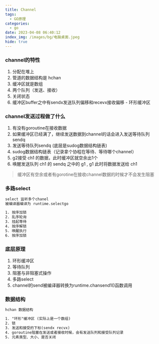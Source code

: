 ```yaml
---
title: Channel
tags:
  - GO原理
categories:
  - go
date: 2023-04-08 06:40:12
index_img: /images/bg/电脑桌面.jpeg
hide: true
---
```


### channel的特性

1. 分配在堆上
2. 管道的数据结构是 hchan
3. 缓冲区就是数组
4. 两个队列（发送、接收）
5. 关闭状态 
6. 缓冲区buffer之中有sendx发送队列偏移和recevx接收偏移 - 环形缓冲区


### channel发送过程做了什么

1. 有没有goroutine在接收数据
2. 如果缓冲区已经满了，继续发送数据到channel的话会进入发送等待队列 sendq
3. 发送等待队列sendq (底层是sudog数据结构链表) 
4. sudog数据结构链表（记录拿个协程在等待、等待哪个channel）
5. g2接受 ch1 的数据，此时缓冲区就空余出1个
6. 唤醒发送队列 ch1 的 sendq 之中的 g1 , g1 此时将数据发送给 ch1


> 缓冲区有空余或者有gorotine在接收channel数据的时候才不会发生阻塞

### 多路select

``` txt
select 监听多个chanel 
被编译器编译为 runtime.selectgo

1. 按序加锁
2. 乱序轮询
3. 挂起等待
4. 按序解锁
5. 唤醒执行
6. 按序加锁
```

### 底层原理

1. 环形缓冲区
2. 等待队列
3. 阻塞与非阻塞式操作
4. 多路select
5. channel的send被编译器转换为runtime.chansend1()函数调用


### 数据结构

``` txt
hchan 数据结构

1. "环形"缓冲区 (实际上是一个数组)
2. 锁
3. 发送和接受的下标(sendx recvx)
4. goroutine阻塞在发送或者接收时候，会有发送队列和接受队列记录
5. 元素类型、大小、是否关闭
```